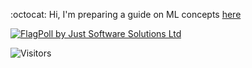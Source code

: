 :octocat:  Hi,  I'm preparing a guide on ML concepts [here](https://github.com/fatemehsrz/ML_Concepts) 

<a href="https://www.justsoftwaresolutions.co.uk/flagpoll/more.php?id=1483"><img src="https://www.justsoftwaresolutions.co.uk/flagpoll/image.php?id=1483&size=small" alt="FlagPoll by Just Software Solutions Ltd"></a> 

![Visitors](https://profile-counter.glitch.me/{fatemehsrz}/count.svg)  



